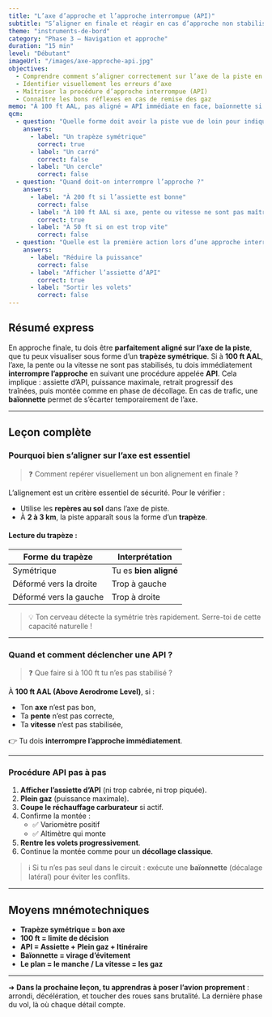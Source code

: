 ```yaml
---
title: "L’axe d’approche et l’approche interrompue (API)"
subtitle: "S’aligner en finale et réagir en cas d’approche non stabilisée"
theme: "instruments-de-bord"
category: "Phase 3 – Navigation et approche"
duration: "15 min"
level: "Débutant"
imageUrl: "/images/axe-approche-api.jpg"
objectives:
  - Comprendre comment s’aligner correctement sur l’axe de la piste en finale
  - Identifier visuellement les erreurs d’axe
  - Maîtriser la procédure d’approche interrompue (API)
  - Connaître les bons réflexes en cas de remise des gaz
memo: "À 100 ft AAL, pas aligné = API immédiate en face, baïonnette si trafic"
qcm:
  - question: "Quelle forme doit avoir la piste vue de loin pour indiquer un bon alignement ?"
    answers:
      - label: "Un trapèze symétrique"
        correct: true
      - label: "Un carré"
        correct: false
      - label: "Un cercle"
        correct: false
  - question: "Quand doit-on interrompre l’approche ?"
    answers:
      - label: "À 200 ft si l’assiette est bonne"
        correct: false
      - label: "À 100 ft AAL si axe, pente ou vitesse ne sont pas maîtrisés"
        correct: true
      - label: "À 50 ft si on est trop vite"
        correct: false
  - question: "Quelle est la première action lors d’une approche interrompue ?"
    answers:
      - label: "Réduire la puissance"
        correct: false
      - label: "Afficher l’assiette d’API"
        correct: true
      - label: "Sortir les volets"
        correct: false
---
```


## Résumé express

En approche finale, tu dois être **parfaitement aligné sur l’axe de la piste**, que tu peux visualiser sous forme d’un **trapèze symétrique**. Si à **100 ft AAL**, l’axe, la pente ou la vitesse ne sont pas stabilisés, tu dois immédiatement **interrompre l’approche** en suivant une procédure appelée **API**. Cela implique : assiette d’API, puissance maximale, retrait progressif des traînées, puis montée comme en phase de décollage. En cas de trafic, une **baïonnette** permet de s’écarter temporairement de l’axe.

---

## Leçon complète

### Pourquoi bien s’aligner sur l’axe est essentiel

> ❓ Comment repérer visuellement un bon alignement en finale ?

L’alignement est un critère essentiel de sécurité. Pour le vérifier :

- Utilise les **repères au sol** dans l’axe de piste.
- À **2 à 3 km**, la piste apparaît sous la forme d’un **trapèze**.

#### Lecture du trapèze :

| Forme du trapèze       | Interprétation        |
| ---------------------- | --------------------- |
| Symétrique             | Tu es **bien aligné** |
| Déformé vers la droite | Trop à gauche         |
| Déformé vers la gauche | Trop à droite         |

> 💡 Ton cerveau détecte la symétrie très rapidement. Serre-toi de cette capacité naturelle !

---

### Quand et comment déclencher une API ?

> ❓ Que faire si à 100 ft tu n’es pas stabilisé ?

À **100 ft AAL (Above Aerodrome Level)**, si :

- Ton **axe** n’est pas bon,
- Ta **pente** n’est pas correcte,
- Ta **vitesse** n’est pas stabilisée,

👉 Tu dois **interrompre l’approche immédiatement**.

---

### Procédure API pas à pas

1. **Afficher l’assiette d’API** (ni trop cabrée, ni trop piquée).
2. **Plein gaz** (puissance maximale).
3. **Coupe le réchauffage carburateur** si actif.
4. Confirme la montée :
   - ✅ Variomètre positif
   - ✅ Altimètre qui monte
5. **Rentre les volets progressivement**.
6. Continue la montée comme pour un **décollage classique**.

> ℹ️ Si tu n’es pas seul dans le circuit : exécute une **baïonnette** (décalage latéral) pour éviter les conflits.

---

## Moyens mnémotechniques

- **Trapèze symétrique = bon axe**
- **100 ft = limite de décision**
- **API = Assiette + Plein gaz + Itinéraire**
- **Baïonnette = virage d’évitement**
- **Le plan = le manche / La vitesse = les gaz**

---

➜ **Dans la prochaine leçon, tu apprendras à poser l’avion proprement** : arrondi, décélération, et toucher des roues sans brutalité. La dernière phase du vol, là où chaque détail compte.
